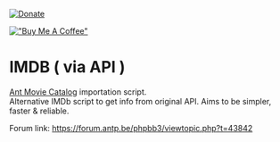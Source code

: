 [![Donate](https://img.shields.io/badge/Donate-PayPal-green.svg)](https://www.paypal.com/donate?hosted_button_id=JF5BEQE3YQGH2)   

[!["Buy Me A Coffee"](https://www.buymeacoffee.com/assets/img/custom_images/orange_img.png)](https://buymeacoffee.com/purfview)

# IMDB ( via API )
[Ant Movie Catalog](https://www.antp.be/software/moviecatalog) importation script.   
Alternative IMDb script to get info from original API. Aims to be simpler, faster & reliable.   

Forum link: https://forum.antp.be/phpbb3/viewtopic.php?t=43842
